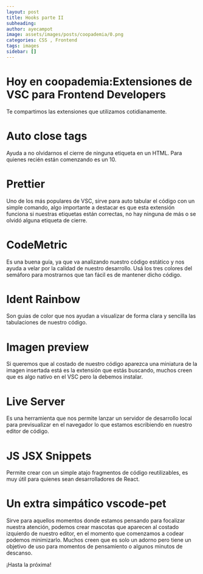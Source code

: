 ```yaml
---
layout: post
title: Hooks parte II
subheading: 
author: ayecampot
image: assets/images/posts/coopademia/0.png
categories: CSS , Frontend
tags: images
sidebar: []
---
```


# Hoy en coopademia:Extensiones de VSC para Frontend Developers
Te compartimos las extensiones que utilizamos cotidianamente.

# Auto close tags
Ayuda a no olvidarnos el cierre de ninguna etiqueta en un HTML. Para quienes recién están comenzando es un 10.

# Prettier
Uno de los más populares de VSC, sirve para auto tabular el código con un simple comando, algo importante a destacar es que esta extensión funciona si nuestras etiquetas están correctas, no hay ninguna de más o se olvidó alguna etiqueta de cierre.


# CodeMetric
Es una buena guía, ya que va analizando nuestro código estático y nos ayuda a velar por la calidad de nuestro desarrollo. Usá los tres colores del semáforo para mostrarnos que tan fácil es de mantener dicho código.


# Ident Rainbow
Son guias de color que nos ayudan a visualizar de forma clara y sencilla las tabulaciones de nuestro código. 


# Imagen preview
Si queremos que al costado de nuestro código aparezca una miniatura de la imagen insertada está es la extensión que estás buscando, muchos creen que es algo nativo en el VSC pero la debemos instalar.

# Live Server
Es una herramienta que nos permite lanzar un servidor de desarrollo local para previsualizar en el navegador lo que estamos escribiendo en nuestro editor de código.


# JS JSX Snippets
Permite crear con un simple atajo fragmentos de código reutilizables, es muy útil para quienes sean desarrolladores de React.


# Un extra simpático vscode-pet
Sirve para aquellos momentos donde estamos pensando para focalizar nuestra atención, podemos crear mascotas que aparecen al costado izquierdo de nuestro editor, en el momento que comenzamos a codear podemos minimizarlo. Muchos creen que es solo un adorno pero tiene un objetivo de uso para momentos de pensamiento o  algunos minutos de descanso.


¡Hasta la próxima!
